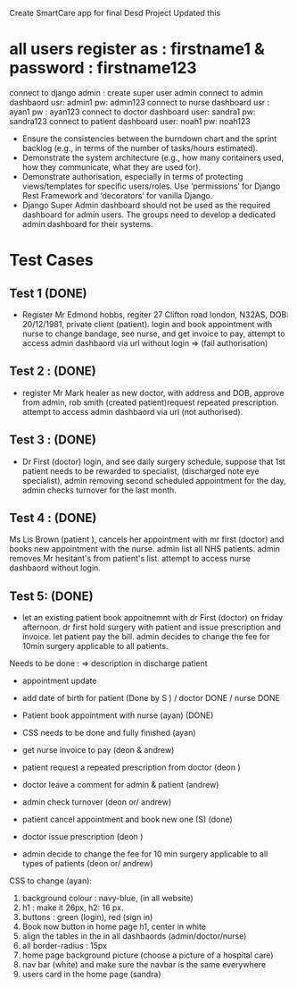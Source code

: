 Create SmartCare app for final Desd Project
Updated this 
# all users register as : firstname1 & password : firstname123

connect to django admin : create super user admin 
connect to admin dashbaord usr: admin1 pw: admin123
connect to nurse dashboard usr : ayan1 pw : ayan123
connect to doctor dashboard user: sandra1 pw: sandra123
connect to patient dashboard user: noah1 pw: noah123

- Ensure the consistencies between the burndown chart and the sprint backlog (e.g., in terms of the number of tasks/hours estimated).
- Demonstrate the system architecture (e.g., how many containers used, how they communicate, what they are used for).
- Demonstrate authorisation, especially in terms of protecting views/templates for specific users/roles. Use ‘permissions’ for Django Rest Framework and ‘decorators’ for vanilla Django.
- Django Super Admin dashboard should not be used as the required dashboard for admin users. The groups need to develop a dedicated admin dashboard for their systems.

# Test Cases 
## Test 1 (DONE)
- Register Mr Edmond hobbs, regiter 27 Clifton road london, N32AS, DOB: 20/12/1981, private client (patient). login and book appointment with nurse to change bandage, see nurse, and get invoice to pay, attempt to access admin dashbaord via url without login => (fail authorisation)

## Test 2 : (DONE)
- register Mr Mark healer as new doctor, with address and DOB, approve from admin, rob smith (created patient)request repeated prescription. attempt to access admin dashbaord via url (not authorised).

## Test 3 : (DONE)
- Dr First (doctor) login, and see daily surgery schedule, suppose that 1st patient needs to be rewarded to specialist, (discharged note eye specialist), admin removing second scheduled appointment for the day, admin checks turnover for the last month.


## Test 4 : (DONE)
Ms Lis Brown (patient ), cancels her appointment with mr first (doctor) and books new appointment with the nurse. admin list all NHS patients. admin removes Mr hesitant's from patient's list. attempt to access nurse dashbaord without login. 

## Test 5: (DONE)
- let an existing patient book appoitnemnt with dr First (doctor) on friday afternoon. dr first hold surgery with patient and issue prescription and invoice. let patient pay the bill. admin decides to change the fee for 10min surgery applicable to all patients.


Needs to be done : 
=> description in discharge patient 
* appointment update 

* add date of birth for patient (Done by S ) / doctor  DONE / nurse DONE
* Patient book appointment with nurse  (ayan) (DONE)
* CSS needs to be done and fully finished (ayan)
* get nurse invoice to pay (deon & andrew)
* patient request a repeated prescription from doctor (deon )
* doctor leave a comment for admin & patient (andrew)
* admin check turnover (deon or/ andrew)
* patient cancel appointment and book new one (S) (done)
* doctor issue prescription (deon ) 
* admin decide to change the fee for 10 min surgery applicable to all types of patients  (deon or/ andrew)

CSS to change (ayan): 
 
1. background colour : navy-blue, (in all website)
2. h1 : make it 26px, h2: 16 px. 
3. buttons : green (login), red (sign in)
4. Book now button in home page h1, center in white 
5. align the tables in the in all dashbaords (admin/doctor/nurse)
6. all border-radius : 15px
7. home page background picture (choose a picture of a hospital care)
8. nav bar (white) and make sure the navbar is the same everywhere
9. users card in the home page (sandra)
